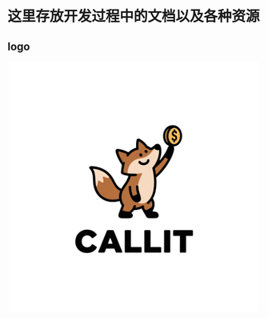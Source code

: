 # 这里存放开发过程中的文档以及各种资源

## logo

<p align="center">
  <img src="./callit_logo.png" alt="CallIt Logo" width="500"/>
</p>